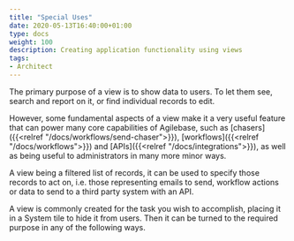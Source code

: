 ```yaml
---
title: "Special Uses"
date: 2020-05-13T16:40:00+01:00
type: docs
weight: 100
description: Creating application functionality using views
tags:
- Architect
---
```

The primary purpose of a view is to show data to users. To let them see, search and report on it, or find individual records to edit.

However, some fundamental aspects of a view make it a very useful feature that can power many core capabilities of Agilebase, such as [chasers]({{<relref "/docs/workflows/send-chaser">}}), [workflows]({{<relref "/docs/workflows">}}) and [APIs]({{<relref "/docs/integrations">}}), as well as being useful to administrators in many more minor ways.

A view being a filtered list of records, it can be used to specify those records to act on, i.e. those representing emails to send, workflow actions or data to send to a third party system with an API.

A view is commonly created for the task you wish to accomplish, placing it in a System tile to hide it from users. Then it can be turned to the required purpose in any of the following ways.


